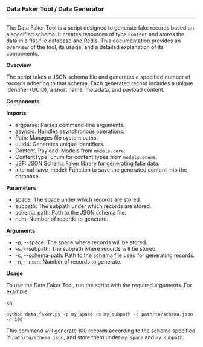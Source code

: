 ### **Data Faker Tool / Data Generator**

---

The Data Faker Tool is a script designed to generate fake records based on a specified schema. It creates resources of type `Content` and stores the data in a flat-file database and Redis. This documentation provides an overview of the tool, its usage, and a detailed explanation of its components.

**Overview**

The script takes a JSON schema file and generates a specified number of records adhering to that schema. Each generated record includes a unique identifier (UUID), a short name, metadata, and payload content.

**Components**

**Imports**

- argparse: Parses command-line arguments.
- asyncio: Handles asynchronous operations.
- Path: Manages file system paths.
- uuid4: Generates unique identifiers.
- Content, Payload: Models from `models.core`.
- ContentType: Enum for content types from `models.enums`.
- JSF: JSON Schema Faker library for generating fake data.
- internal_save_model: Function to save the generated content into the database.

**Parameters**

- space: The space under which records are stored.
- subpath: The subpath under which records are stored.
- schema_path: Path to the JSON schema file.
- num: Number of records to generate.

**Arguments**

- -p, --space: The space where records will be stored.
- -s, --subpath: The subpath where records will be stored.
- -c, --schema-path: Path to the schema file used for generating records.
- -n, --num: Number of records to generate.

**Usage**

To use the Data Faker Tool, run the script with the required arguments. For example:

sh

`python data_faker.py -p my_space -s my_subpath -c path/to/schema.json -n 100`

This command will generate 100 records according to the schema specified in `path/to/schema.json`, and store them under `my_space` and `my_subpath`.
